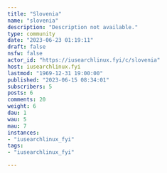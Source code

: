 ```yaml
---
title: "Slovenia" 
name: "slovenia"
description: "Description not available."
type: community
date: "2023-06-23 01:19:11"
draft: false
nsfw: false
actor_id: "https://iusearchlinux.fyi/c/slovenia"
host: iusearchlinux.fyi
lastmod: "1969-12-31 19:00:00"
published: "2023-06-15 08:34:01"
subscribers: 5
posts: 6
comments: 20
weight: 6
dau: 1
wau: 5
mau: 7
instances:
- "iusearchlinux_fyi"
tags: 
- "iusearchlinux_fyi"

---
```

